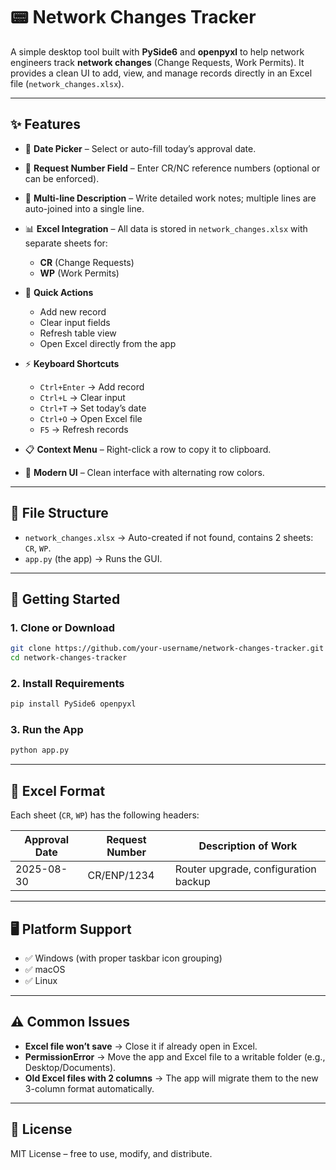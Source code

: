 # 📟 Network Changes Tracker

A simple desktop tool built with **PySide6** and **openpyxl** to help network engineers track **network changes** (Change Requests, Work Permits).
It provides a clean UI to add, view, and manage records directly in an Excel file (`network_changes.xlsx`).

---

## ✨ Features

* 📅 **Date Picker** – Select or auto-fill today’s approval date.
* 🔢 **Request Number Field** – Enter CR/NC reference numbers (optional or can be enforced).
* 📝 **Multi-line Description** – Write detailed work notes; multiple lines are auto-joined into a single line.
* 📊 **Excel Integration** – All data is stored in `network_changes.xlsx` with separate sheets for:

  * **CR** (Change Requests)
  * **WP** (Work Permits)
* 🔄 **Quick Actions**

  * Add new record
  * Clear input fields
  * Refresh table view
  * Open Excel directly from the app
* ⚡ **Keyboard Shortcuts**

  * `Ctrl+Enter` → Add record
  * `Ctrl+L` → Clear input
  * `Ctrl+T` → Set today’s date
  * `Ctrl+O` → Open Excel file
  * `F5` → Refresh records
* 📋 **Context Menu** – Right-click a row to copy it to clipboard.
* 🎨 **Modern UI** – Clean interface with alternating row colors.

---

## 📂 File Structure

* `network_changes.xlsx` → Auto-created if not found, contains 2 sheets: `CR`, `WP`.
* `app.py` (the app) → Runs the GUI.

---

## 🚀 Getting Started

### 1. Clone or Download

```bash
git clone https://github.com/your-username/network-changes-tracker.git
cd network-changes-tracker
```

### 2. Install Requirements

```bash
pip install PySide6 openpyxl
```

### 3. Run the App

```bash
python app.py
```

---

## 📑 Excel Format

Each sheet (`CR`, `WP`) has the following headers:

| Approval Date | Request Number | Description of Work                  |
| ------------- | -------------- | ------------------------------------ |
| 2025-08-30    | CR/ENP/1234    | Router upgrade, configuration backup |

---

## 🖥️ Platform Support

* ✅ Windows (with proper taskbar icon grouping)
* ✅ macOS
* ✅ Linux

---

## ⚠️ Common Issues

* **Excel file won’t save** → Close it if already open in Excel.
* **PermissionError** → Move the app and Excel file to a writable folder (e.g., Desktop/Documents).
* **Old Excel files with 2 columns** → The app will migrate them to the new 3-column format automatically.

---

## 📜 License

MIT License – free to use, modify, and distribute.
